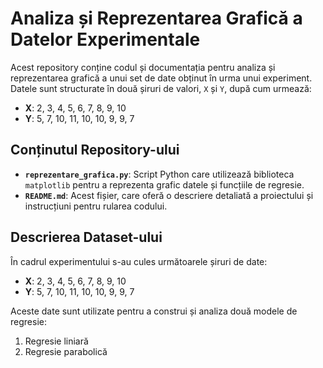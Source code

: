 # Analiza și Reprezentarea Grafică a Datelor Experimentale

Acest repository conține codul și documentația pentru analiza și reprezentarea grafică a unui set de date obținut în urma unui experiment. Datele sunt structurate în două șiruri de valori, `X` și `Y`, după cum urmează:

- **X**: 2, 3, 4, 5, 6, 7, 8, 9, 10
- **Y**: 5, 7, 10, 11, 10, 10, 9, 9, 7

## Conținutul Repository-ului

- **`reprezentare_grafica.py`**: Script Python care utilizează biblioteca `matplotlib` pentru a reprezenta grafic datele și funcțiile de regresie.
- **`README.md`**: Acest fișier, care oferă o descriere detaliată a proiectului și instrucțiuni pentru rularea codului.


## Descrierea Dataset-ului

În cadrul experimentului s-au cules următoarele șiruri de date:

- **X**: 2, 3, 4, 5, 6, 7, 8, 9, 10
- **Y**: 5, 7, 10, 11, 10, 10, 9, 9, 7

Aceste date sunt utilizate pentru a construi și analiza două modele de regresie:
1. Regresie liniară
2. Regresie parabolică
